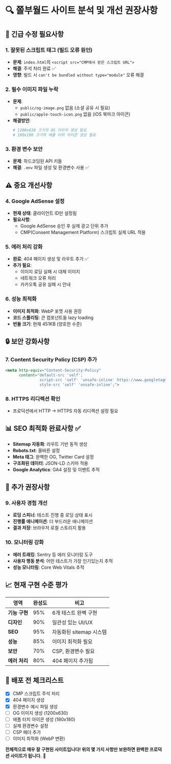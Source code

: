 # 🔍 쫄부월드 사이트 분석 및 개선 권장사항

## 🚨 긴급 수정 필요사항

### 1. **잘못된 스크립트 태그 (빌드 오류 원인)**
- **문제**: `index.html`의 `<script src="CMP에서 받은 스크립트 URL">` 
- **해결**: 주석 처리 완료 ✅
- **영향**: 빌드 시 `can't be bundled without type="module"` 오류 해결

### 2. **필수 이미지 파일 누락**
- **문제**: 
  - `public/og-image.png` 없음 (소셜 공유 시 필요)
  - `public/apple-touch-icon.png` 없음 (iOS 북마크 아이콘)
- **해결방안**: 
  ```bash
  # 1200x630 크기의 OG 이미지 생성 필요
  # 180x180 크기의 애플 터치 아이콘 생성 필요
  ```

### 3. **환경 변수 보안**
- **문제**: 하드코딩된 API 키들
- **해결**: `.env` 파일 생성 및 환경변수 사용 ✅

## ⚠️ 중요 개선사항

### 4. **Google AdSense 설정**
- **현재 상태**: 클라이언트 ID만 설정됨
- **필요사항**: 
  - Google AdSense 승인 후 실제 광고 단위 추가
  - CMP(Consent Management Platform) 스크립트 실제 URL 적용

### 5. **에러 처리 강화**
- **완료**: 404 페이지 생성 및 라우트 추가 ✅
- **추가 필요**: 
  - 이미지 로딩 실패 시 대체 이미지
  - 네트워크 오류 처리
  - 카카오톡 공유 실패 시 안내

### 6. **성능 최적화**
- **이미지 최적화**: WebP 포맷 사용 권장
- **코드 스플리팅**: 큰 컴포넌트들 lazy loading
- **번들 크기**: 현재 451KB (양호한 수준)

## 🔒 보안 강화사항

### 7. **Content Security Policy (CSP) 추가**
```html
<meta http-equiv="Content-Security-Policy" 
      content="default-src 'self'; 
               script-src 'self' 'unsafe-inline' https://www.googletagmanager.com https://t1.kakaocdn.net; 
               style-src 'self' 'unsafe-inline';">
```

### 8. **HTTPS 리디렉션 확인**
- 프로덕션에서 HTTP → HTTPS 자동 리디렉션 설정 필요

## 📊 SEO 최적화 완료사항 ✅

- **Sitemap 자동화**: 라우트 기반 동적 생성
- **Robots.txt**: 올바른 설정
- **Meta 태그**: 완벽한 OG, Twitter Card 설정
- **구조화된 데이터**: JSON-LD 스키마 적용
- **Google Analytics**: GA4 설정 및 이벤트 추적

## 🎯 추가 권장사항

### 9. **사용자 경험 개선**
- **로딩 스피너**: 테스트 진행 중 로딩 상태 표시
- **진행률 애니메이션**: 더 부드러운 애니메이션
- **결과 저장**: 브라우저 로컬 스토리지 활용

### 10. **모니터링 강화**
- **에러 트래킹**: Sentry 등 에러 모니터링 도구
- **사용자 행동 분석**: 어떤 테스트가 가장 인기있는지 추적
- **성능 모니터링**: Core Web Vitals 추적

## 📈 현재 구현 수준 평가

| 영역 | 완성도 | 비고 |
|------|--------|------|
| **기능 구현** | 95% | 6개 테스트 완벽 구현 |
| **디자인** | 90% | 일관성 있는 UI/UX |
| **SEO** | 95% | 자동화된 sitemap 시스템 |
| **성능** | 85% | 이미지 최적화 필요 |
| **보안** | 70% | CSP, 환경변수 필요 |
| **에러 처리** | 80% | 404 페이지 추가됨 |

## 🚀 배포 전 체크리스트

- [x] CMP 스크립트 주석 처리
- [x] 404 페이지 생성
- [x] 환경변수 예시 파일 생성
- [ ] OG 이미지 생성 (1200x630)
- [ ] 애플 터치 아이콘 생성 (180x180)
- [ ] 실제 환경변수 설정
- [ ] CSP 헤더 추가
- [ ] 이미지 최적화 (WebP 변환)

**전체적으로 매우 잘 구현된 사이트입니다! 위의 몇 가지 사항만 보완하면 완벽한 프로덕션 사이트가 됩니다.** 🎉
